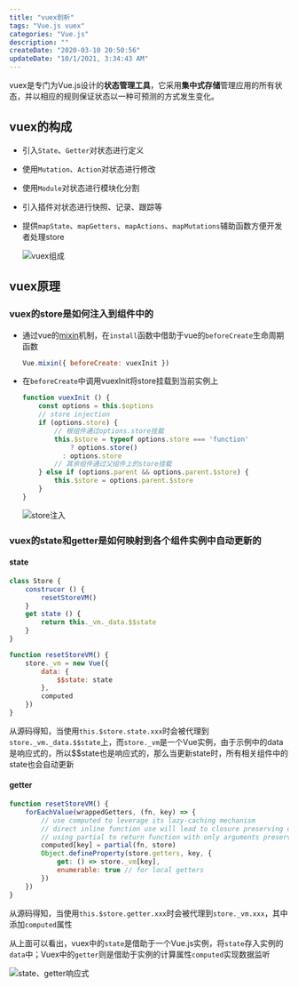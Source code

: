 ```yaml
---
title: "vuex剖析"
tags: "Vue.js vuex"
categories: "Vue.js"
description: ""
createDate: "2020-03-10 20:50:56"
updateDate: "10/1/2021, 3:34:43 AM"
---
```



vuex是专门为Vue.js设计的**状态管理工具**，它采用**集中式存储**管理应用的所有状态，并以相应的规则保证状态以一种可预测的方式发生变化。

## vuex的构成

- 引入`State`、`Getter`对状态进行定义

- 使用`Mutation`、`Action`对状态进行修改

- 使用`Module`对状态进行模块化分割

- 引入插件对状态进行快照、记录、跟踪等

- 提供`mapState`、`mapGetters`、`mapActions`、`mapMutations`辅助函数方便开发者处理store

  ![vuex组成](https://mrrsblog.oss-cn-shanghai.aliyuncs.com/vuex-0.png)

## vuex原理

### vuex的store是如何注入到组件中的

- 通过vue的[mixin](https://cn.vuejs.org/v2/guide/mixins.html)机制，在`install`函数中借助于vue的`beforeCreate`生命周期函数

  ```js
  Vue.mixin({ beforeCreate: vuexInit })
  ```

- 在`beforeCreate`中调用vuexInit将store挂载到当前实例上

  ```js
  function vuexInit () {
      const options = this.$options
      // store injection
      if (options.store) {
          // 根组件通过options.store挂载
          this.$store = typeof options.store === 'function'
              ? options.store()
          	: options.store
          // 其余组件通过父组件上的store挂载
      } else if (options.parent && options.parent.$store) {
          this.$store = options.parent.$store
      }
  }
  ```

  ![store注入](https://mrrsblog.oss-cn-shanghai.aliyuncs.com/vuex-1.jpg)

### vuex的state和getter是如何映射到各个组件实例中自动更新的

#### state

```js
class Store {
    construcor () {
        resetStoreVM()
    }
    get state () {
    	return this._vm._data.$$state
	}
}

function resetStoreVM() {
   	store._vm = new Vue({
       	data: {
       		$$state: state
       	},
      	computed
    })
}
```

从源码得知，当使用`this.$store.state.xxx`时会被代理到`store._vm._data.$$state`上，而`store._vm`是一个Vue实例，由于示例中的data是响应式的，所以$$state也是响应式的，那么当更新state时，所有相关组件中的state也会自动更新

#### getter

```js
function resetStoreVM() {
    forEachValue(wrappedGetters, (fn, key) => {
    	// use computed to leverage its lazy-caching mechanism
    	// direct inline function use will lead to closure preserving oldVm.
    	// using partial to return function with only arguments preserved in closure environment.
        computed[key] = partial(fn, store)
        Object.defineProperty(store.getters, key, {
            get: () => store._vm[key],
            enumerable: true // for local getters
        })
    })
}
```

从源码得知，当使用`this.$store.getter.xxx`时会被代理到`store._vm.xxx`，其中添加`computed`属性

从上面可以看出，vuex中的`state`是借助于一个Vue.js实例，将`state`存入实例的`data`中；Vuex中的`getter`则是借助于实例的计算属性`computed`实现数据监听

![state、getter响应式](https://mrrsblog.oss-cn-shanghai.aliyuncs.com/vuex-3.png)